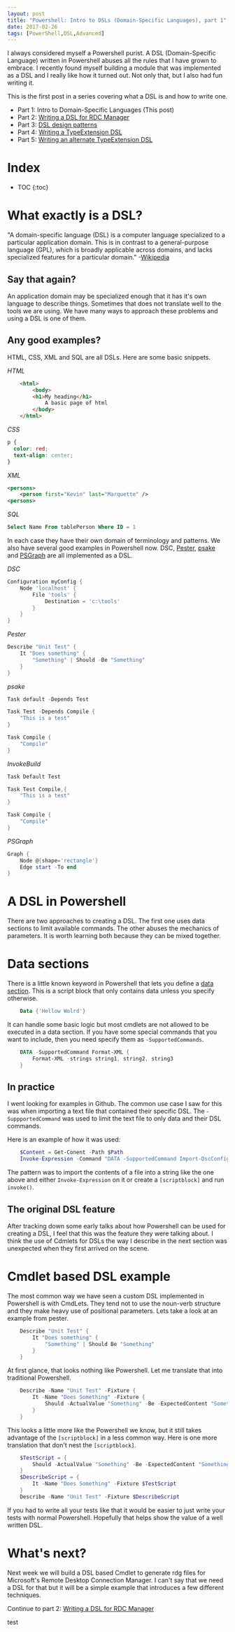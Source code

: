 ```yaml
---
layout: post
title: "Powershell: Intro to DSLs (Domain-Specific Languages), part 1"
date: 2017-02-26
tags: [PowerShell,DSL,Advanced]
---
```


I always considered myself a Powershell purist. A DSL (Domain-Specific Language) written in Powershell abuses all the rules that I have grown to embrace. I recently found myself building a module that was implemented as a DSL and I really like how it turned out. Not only that, but I also had fun writing it.<!--more-->

This is the first post in a series covering what a DSL is and how to write one.
* Part 1: Intro to Domain-Specific Languages (This post)
* Part 2: [Writing a DSL for RDC Manager](/2017-03-04-Powershell-DSL-example-RDCMan)
* Part 3: [DSL design patterns](/2017-03-13-Powershell-DSL-design-patterns/)
* Part 4: [Writing a TypeExtension DSL](/2017-05-05-PowerShell-TypeExtension-DSL-part-4)
* Part 5: [Writing an alternate TypeExtension DSL](/2017-05-18-PowerShell-TypeExtension-DSL-part-5)

# Index

* TOC
{:toc}

# What exactly is a DSL?
"A domain-specific language (DSL) is a computer language specialized to a particular application domain. This is in contrast to a general-purpose language (GPL), which is broadly applicable across domains, and lacks specialized features for a particular domain." -[Wikipedia](https://en.wikipedia.org/wiki/Domain-specific_language)

## Say that again?
An application domain may be specialized enough that it has it's own language to describe things. Sometimes that does not translate well to the tools we are using. We have many ways to approach these problems and using a DSL is one of them.

## Any good examples?
HTML, CSS, XML and SQL are all DSLs. Here are some basic snippets.

_HTML_

``` html
    <html>
        <body>
        <h1>My heading</h1>
            A basic page of html
        </body>
    </html>
```

_CSS_

``` css
p {
  color: red;
  text-align: center;
}
```

_XML_

``` xml
<persons>
    <person first="Kevin" last="Marquette" />
<persons>
```

_SQL_

``` sql
Select Name From tablePerson Where ID = 1
```

In each case they have their own domain of terminology and patterns. We also have several good examples in Powershell now. DSC, [Pester](https://github.com/pester/Pester/wiki), [psake](http://psake.readthedocs.io/en/latest/) and [PSGraph](/2017-01-30-Powershell-PSGraph/) are all implemented as a DSL.

_DSC_

``` powershell
Configuration myConfig {
    Node 'localhost' {
        File 'tools' {
            Destination = 'c:\tools'
        }
    }
}
```

_Pester_

``` powershell
Describe "Unit Test" {
    It "Does something" {
        "Something" | Should -Be "Something"
    }
}
```

_psake_

``` powershell
Task default -Depends Test

Task Test -Depends Compile {
    "This is a test"
}

Task Compile {
    "Compile"
}
```

_InvokeBuild_

``` powershell
Task Default Test

Task Test Compile,{
    "This is a test"
}

Task Compile {
    "Compile"
}
```

_PSGraph_

``` powershell
Graph {
    Node @{shape='rectangle'}
    Edge start -To end
}
```

# A DSL in Powershell
There are two approaches to creating a DSL. The first one uses data sections to limit available commands. The other abuses the mechanics of parameters. It is worth learning both because they can be mixed together.

# Data sections
There is a little known keyword in Powershell that lets you define a [data section](https://technet.microsoft.com/en-us/library/dd347678.aspx). This is a script block that only contains data unless you specify otherwise.

``` powershell
    Data {'Hellow Wolrd'}
```

It can handle some basic logic but most cmdlets are not allowed to be executed in a data section. If you have some special commands that you want to include, then you need specify them as `-SupportedCommands`.

``` powershell
    DATA -SupportedCommand Format-XML {
        Format-XML -strings string1, string2, string3
    }
```

## In practice
I went looking for examples in Github. The common use case I saw for this was when importing a text file that contained their specific DSL. The `-SuppportedCommand` was used to limit the text file to only data and their DSL commands.

Here is an example of how it was used:

``` powershell
    $Content = Get-Conent -Path $Path
    Invoke-Expression -Command "DATA -SupportedCommand Import-DscConfigurationData,Import-PSEncryptedCredential,Import-PSEncryptedData {$($Content)}"
```

The pattern was to import the contents of a file into a string like the one above and either `Invoke-Expression` on it or create a `[scriptblock]` and run `invoke()`.

## The original DSL feature
After tracking down some early talks about how Powershell can be used for creating a DSL, I feel that this was the feature they were talking about. I think the use of Cdmlets for DSLs the way I describe in the next section was unexpected when they first arrived on the scene.

# Cmdlet based DSL example
The most common way we have seen a custom DSL implemented in Powershell is with CmdLets. They tend not to use the noun-verb structure and they make heavy use of positional parameters. Lets take a look at an example from pester.

``` powershell
    Describe "Unit Test" {
        It "Does something" {
            "Something" | Should Be "Something"
        }
    }
```

At first glance, that looks nothing like Powershell. Let me translate that into traditional Powershell.

``` powershell
    Describe -Name "Unit Test" -Fixture {
        It -Name "Does Something" -Fixture {
            Should -ActualValue "Something" -Be -ExpectedContent "Something"
        }
    }
```

This looks a little more like the Powershell we know, but it still takes advantage of the `[scriptblock]` in a less common way. Here is one more translation that don't nest the `[scriptblock]`.

``` powershell
    $TestScript = {
        Should -ActualValue "Something" -Be -ExpectedContent "Something"
    }
    $DescribeScript = {
        It -Name "Does Something" -Fixture $TestScript
    }
    Describe -Name "Unit Test" -Fixture $DescribeScript
```

If you had to write all your tests like that it would be easier to just write your tests with normal Powershell. Hopefully that helps show the value of a well written DSL.

# What's next?
Next week we will build a DSL based Cmdlet to generate rdg files for Microsoft's Remote Desktop Connection Manager. I can't say that we need a DSL for that but it will be a simple example that introduces a few different techniques.

Continue to part 2: [Writing a DSL for RDC Manager](/2017-03-04-Powershell-DSL-example-RDCMan)

test